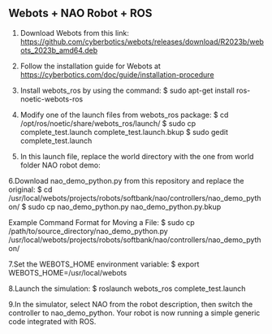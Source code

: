 ## Webots + NAO Robot + ROS

1. Download Webots from this link:
   https://github.com/cyberbotics/webots/releases/download/R2023b/webots_2023b_amd64.deb

2. Follow the installation guide for Webots at https://cyberbotics.com/doc/guide/installation-procedure

3. Install webots_ros by using the command:
$ sudo apt-get install ros-noetic-webots-ros

4. Modify one of the launch files from webots_ros package:
$ cd /opt/ros/noetic/share/webots_ros/launch/
$ sudo cp complete_test.launch complete_test.launch.bkup 
$ sudo gedit complete_test.launch

6. In this launch file, replace the world directory with the one from world folder 
NAO robot demo:
<arg name="world" value="/usr/local/webots/projects/robots/softbank/nao/worlds/nao_demo.wbt"/>

6.Download nao_demo_python.py from this repository and replace the original:
$ cd /usr/local/webots/projects/robots/softbank/nao/controllers/nao_demo_python/
$ sudo cp nao_demo_python.py nao_demo_python.py.bkup

Example Command Format for Moving a File:
$ sudo cp /path/to/source_directory/nao_demo_python.py /usr/local/webots/projects/robots/softbank/nao/controllers/nao_demo_python/

7.Set the WEBOTS_HOME environment variable:
$ export WEBOTS_HOME=/usr/local/webots

8.Launch the simulation:
$ roslaunch webots_ros complete_test.launch

9.In the simulator, select NAO from the robot description, then switch the controller to nao_demo_python.
Your robot is now running a simple generic code integrated with ROS.




